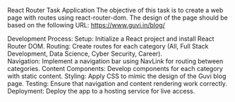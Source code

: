 React Router Task Application
The objective of this task is to create a web page with routes using react-router-dom. 
The design of the page should be based on the following URL: https://www.guvi.in/blog/

Development Process:
Setup: Initialize a React project and install React Router DOM.
Routing: Create routes for each category (All, Full Stack Development, Data Science, Cyber Security, Career).   
Navigation: Implement a navigation bar using NavLink for routing between categories.
Content Components: Develop components for each category with static content.
Styling: Apply CSS to mimic the design of the Guvi blog page.
Testing: Ensure that navigation and content rendering work correctly.
Deployment: Deploy the app to a hosting service for live access.

